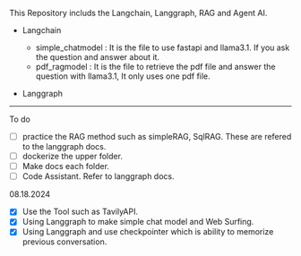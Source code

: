 This Repository includs the Langchain, Langgraph, RAG and Agent AI. 

- Langchain
    - simple_chatmodel : It is the file to use fastapi and llama3.1. If you ask the question and answer about it. 
    - pdf_ragmodel : It is the file to retrieve the pdf file and answer the question with llama3.1, It only uses one pdf file.

- Langgraph

----------------------------------------------------------------------------------------------------------------------------


To do 

- [ ] practice the RAG method such as simpleRAG, SqlRAG. These are refered to the langgraph docs. 
- [ ] dockerize the upper folder.
- [ ] Make docs each folder. 
- [ ] Code Assistant. Refer to langgraph docs.

08.18.2024

- [x] Use the Tool such as TavilyAPI.
- [x] Using Langgraph to make simple chat model and Web Surfing.
- [x] Using Langgraph and use checkpointer which is ability to memorize previous conversation.
